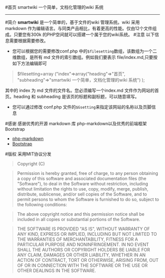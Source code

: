 #首页
smartwiki 一个简单，文档化管理的wiki 系统
***
#简介
**smartwiki** 是一个简单的，基于文件的wiki 管理系统。wiki 采用 markdown 作为编辑语言。与同类产品相比，有着更高的性能。仅由12个文件组成。只要您有300k 的PHP空间就可以搭建一个属于您的wiki系统。
#注意
以下信息需要根据需要修改。
* 您可以根据您的需要修改conf.php 中的<code>$filesetting</code>数组，该数组为一个二维数组，是所有 md 文件的索引数组。例如我们要表示 file/index.md,只要按如下方法编辑即可

>$filesetting=array ("index"=>array("heading"=>"首页",
                       			   "subheading"=>"smartwiki 一个简单，文档化管理的wiki 系统")
                       			   );

其中的 index 为 md 文件的文件名。您必须编写一个index.md 文件作为网站的首页。heading 和 subheading 是该页的标题和副标题，可以随意填写。
* 您可以通过修改 conf.php 文件的<code>$Gsetting</code>来指定该网站的名称以及页脚信息

#感谢
感谢优秀的开源 markdown 库 php-markdown以及优秀的前端框架 Bootstrap

* [php-markdown](https://github.com/michelf/php-markdown)
* [Bootstrap](https://github.com/twbs/bootstrap)

#版权
采用MIT协议分发

>Copyright (C) <year> <copyright holders>

>Permission is hereby granted, free of charge, to any person obtaining a copy of this software and associated documentation files (the "Software"), to deal in the Software without restriction, including without limitation the rights to use, copy, modify, merge, publish, distribute, sublicense, and/or sell copies of the Software, and to permit persons to whom the Software is furnished to do so, subject to the following conditions:

>The above copyright notice and this permission notice shall be included in all copies or substantial portions of the Software.

>THE SOFTWARE IS PROVIDED "AS IS", WITHOUT WARRANTY OF ANY KIND, EXPRESS OR IMPLIED, INCLUDING BUT NOT LIMITED TO THE WARRANTIES OF MERCHANTABILITY, FITNESS FOR A PARTICULAR PURPOSE AND NONINFRINGEMENT. IN NO EVENT SHALL THE AUTHORS OR COPYRIGHT HOLDERS BE LIABLE FOR ANY CLAIM, DAMAGES OR OTHER LIABILITY, WHETHER IN AN ACTION OF CONTRACT, TORT OR OTHERWISE, ARISING FROM, OUT OF OR IN CONNECTION WITH THE SOFTWARE OR THE USE OR OTHER DEALINGS IN THE SOFTWARE.


